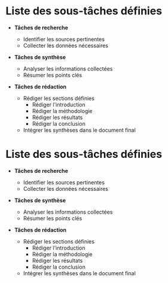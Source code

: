 

# Liste des sous-tâches définies

- **Tâches de recherche**
  - Identifier les sources pertinentes
  - Collecter les données nécessaires

- **Tâches de synthèse**
  - Analyser les informations collectées
  - Résumer les points clés

- **Tâches de rédaction**
  - Rédiger les sections définies
    - Rédiger l'introduction
    - Rédiger la méthodologie
    - Rédiger les résultats
    - Rédiger la conclusion
  - Intégrer les synthèses dans le document final

# Liste des sous-tâches définies

- **Tâches de recherche**
  - Identifier les sources pertinentes
  - Collecter les données nécessaires

- **Tâches de synthèse**
  - Analyser les informations collectées
  - Résumer les points clés

- **Tâches de rédaction**
  - Rédiger les sections définies
    - Rédiger l'introduction
    - Rédiger la méthodologie
    - Rédiger les résultats
    - Rédiger la conclusion
  - Intégrer les synthèses dans le document final